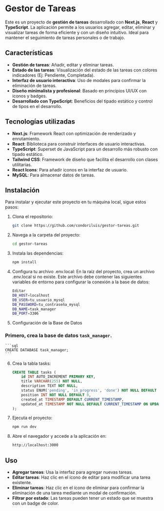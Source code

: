 # Gestor de Tareas

Este es un proyecto de **gestión de tareas** desarrollado con **Next.js**, **React** y **TypeScript**. La aplicación permite a los usuarios agregar, editar, eliminar y visualizar tareas de forma eficiente y con un diseño intuitivo. Ideal para mantener el seguimiento de tareas personales o de trabajo.

## Características

- **Gestión de tareas**: Añadir, editar y eliminar tareas.
- **Estado de las tareas**: Visualización del estado de las tareas con colores indicadores (Ej: Pendiente, Completada).
- **Interfaz de usuario interactiva**: Uso de modales para confirmar la eliminación de tareas.
- **Diseño minimalista y profesional**: Basado en principios UI/UX con iconos y badges.
- **Desarrollado con TypeScript**: Beneficios del tipado estático y control de tipos en el desarrollo.

## Tecnologías utilizadas

- **Next.js**: Framework React con optimización de renderizado y enrutamiento.
- **React**: Biblioteca para construir interfaces de usuario interactivas.
- **TypeScript**: Superset de JavaScript para un desarrollo más robusto con tipado estático.
- **Tailwind CSS**: Framework de diseño que facilita el desarrollo con clases utilitarias.
- **React Icons**: Para añadir iconos en la interfaz de usuario.
- **MySQL**: Para almacenar datos de tareas.

## Instalación

Para instalar y ejecutar este proyecto en tu máquina local, sigue estos pasos:

1. Clona el repositorio:

   ```bash
   git clone https://github.com/condoriluis/gestor-tareas.git
   ```

2. Navega a la carpeta del proyecto:

   ```bash
   cd gestor-tareas
   ```

3. Instala las dependencias:

   ```bash
   npm install
   ```

4. Configura tu archivo .env.local: En la raíz del proyecto, crea un archivo .env.local si no existe. Este archivo debe contener las siguientes variables de entorno para configurar la conexión a la base de datos:

   ```bash
   Editar
   DB_HOST=localhost
   DB_USER=tu_usuario_mysql
   DB_PASSWORD=tu_contraseña_mysql
   DB_NAME=task_manager
   DB_PORT=3306
   ```

5. Configuración de la Base de Datos

### Primero, crea la base de datos `task_manager`.

    ```sql
    CREATE DATABASE task_manager;
    ```

6. Crea la tabla tasks:

   ```sql
   CREATE TABLE tasks (
       id INT AUTO_INCREMENT PRIMARY KEY,
       title VARCHAR(255) NOT NULL,
       description TEXT NOT NULL,
       status ENUM('pending', 'in_progress', 'done') NOT NULL DEFAULT 'pending',
       position INT NOT NULL DEFAULT 0,
       created_at TIMESTAMP DEFAULT CURRENT_TIMESTAMP,
       updated_at TIMESTAMP NOT NULL DEFAULT CURRENT_TIMESTAMP ON UPDATE CURRENT_TIMESTAMP
   );
   ```

7. Ejecuta el proyecto:

   ```bash
   npm run dev
   ```

8. Abre el navegador y accede a la aplicación en:

   ```bash
   http://localhost:3000
   ```

## Uso

- **Agregar tareas**: Usa la interfaz para agregar nuevas tareas.
- **Editar tareas**: Haz clic en el ícono de editar para modificar una tarea existente.
- **Eliminar tareas**: Haz clic en el ícono de eliminar para confirmar la eliminación de una tarea mediante un modal de confirmación.
- **Filtrar por estado**: Las tareas pueden tener un estado que se muestra con un badge de color.
